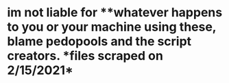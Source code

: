 <h1> im not liable for **whatever happens to you or your machine using these, blame pedopools and the script creators.
  *files scraped on 2/15/2021*
